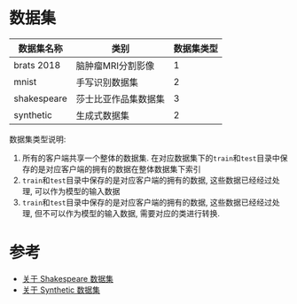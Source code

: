 # 数据集

数据集名称|类别|数据集类型
-|-|-
brats 2018|脑肿瘤MRI分割影像|1
mnist|手写识别数据集|2
shakespeare|莎士比亚作品集数据集|3
synthetic|生成式数据集|2

数据集类型说明:

1. 所有的客户端共享一个整体的数据集. 在对应数据集下的`train`和`test`目录中保存的是对应客户端的拥有的数据在整体数据集下索引
2. `train`和`test`目录中保存的是对应客户端的拥有的数据, 这些数据已经经过处理, 可以作为模型的输入数据
3. `train`和`test`目录中保存的是对应客户端的拥有的数据, 这些数据已经经过处理, 但不可以作为模型的输入数据, 需要对应的类进行转换.

# 参考
- [关于 Shakespeare 数据集](https://github.com/litian96/FedProx/tree/master/data/shakespeare)
- [关于 Synthetic 数据集](https://github.com/lx10077/fedavgpy)